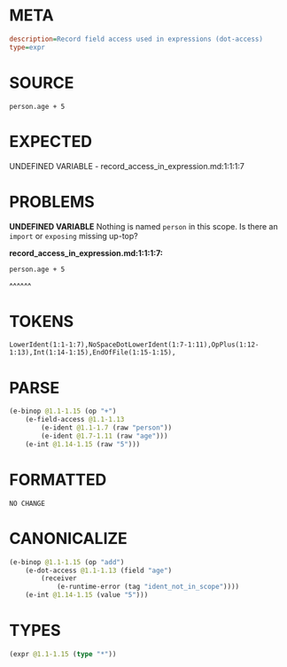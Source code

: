 # META
~~~ini
description=Record field access used in expressions (dot-access)
type=expr
~~~
# SOURCE
~~~roc
person.age + 5
~~~
# EXPECTED
UNDEFINED VARIABLE - record_access_in_expression.md:1:1:1:7
# PROBLEMS
**UNDEFINED VARIABLE**
Nothing is named `person` in this scope.
Is there an `import` or `exposing` missing up-top?

**record_access_in_expression.md:1:1:1:7:**
```roc
person.age + 5
```
^^^^^^


# TOKENS
~~~zig
LowerIdent(1:1-1:7),NoSpaceDotLowerIdent(1:7-1:11),OpPlus(1:12-1:13),Int(1:14-1:15),EndOfFile(1:15-1:15),
~~~
# PARSE
~~~clojure
(e-binop @1.1-1.15 (op "+")
	(e-field-access @1.1-1.13
		(e-ident @1.1-1.7 (raw "person"))
		(e-ident @1.7-1.11 (raw "age")))
	(e-int @1.14-1.15 (raw "5")))
~~~
# FORMATTED
~~~roc
NO CHANGE
~~~
# CANONICALIZE
~~~clojure
(e-binop @1.1-1.15 (op "add")
	(e-dot-access @1.1-1.13 (field "age")
		(receiver
			(e-runtime-error (tag "ident_not_in_scope"))))
	(e-int @1.14-1.15 (value "5")))
~~~
# TYPES
~~~clojure
(expr @1.1-1.15 (type "*"))
~~~
